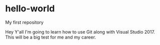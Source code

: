 # hello-world
My first repository

Hey Y'all
I'm going to learn how to use Git along with Visual Studio 2017.
This will be a big test for me and my career.
